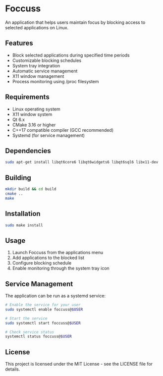# Foccuss

An application that helps users maintain focus by blocking access to selected applications on Linux.

## Features

- Block selected applications during specified time periods
- Customizable blocking schedules
- System tray integration
- Automatic service management
- X11 window management
- Process monitoring using /proc filesystem

## Requirements

- Linux operating system
- X11 window system
- Qt 6.x
- CMake 3.16 or higher
- C++17 compatible compiler (GCC recommended)
- Systemd (for service management)

## Dependencies

```bash
sudo apt-get install libqt6core6 libqt6widgets6 libqt6sql6 libx11-dev
```

## Building

```bash
mkdir build && cd build
cmake ..
make
```

## Installation

```bash
sudo make install
```

## Usage

1. Launch Foccuss from the applications menu
2. Add applications to the blocked list
3. Configure blocking schedule
4. Enable monitoring through the system tray icon

## Service Management

The application can be run as a systemd service:

```bash
# Enable the service for your user
sudo systemctl enable foccuss@$USER

# Start the service
sudo systemctl start foccuss@$USER

# Check service status
systemctl status foccuss@$USER
```

## License

This project is licensed under the MIT License - see the LICENSE file for details.
